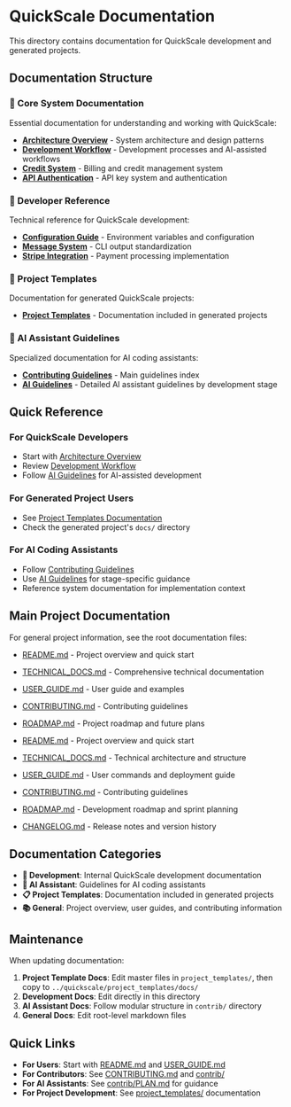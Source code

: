 # QuickScale Documentation

This directory contains documentation for QuickScale development and generated projects.

## Documentation Structure

### 📁 Core System Documentation
Essential documentation for understanding and working with QuickScale:

- [**Architecture Overview**](architecture.md) - System architecture and design patterns
- [**Development Workflow**](development-workflow.md) - Development processes and AI-assisted workflows
- [**Credit System**](credit-system.md) - Billing and credit management system
- [**API Authentication**](api-authentication.md) - API key system and authentication

### 📁 Developer Reference
Technical reference for QuickScale development:

- [**Configuration Guide**](configuration.md) - Environment variables and configuration
- [**Message System**](messaging.md) - CLI output standardization
- [**Stripe Integration**](stripe-integration.md) - Payment processing implementation

### 📁 Project Templates
Documentation for generated QuickScale projects:

- [**Project Templates**](project_templates/) - Documentation included in generated projects

### 📁 AI Assistant Guidelines
Specialized documentation for AI coding assistants:

- [**Contributing Guidelines**](../CONTRIBUTING.md) - Main guidelines index
- [**AI Guidelines**](contrib/) - Detailed AI assistant guidelines by development stage

## Quick Reference

### For QuickScale Developers
- Start with [Architecture Overview](architecture.md)
- Review [Development Workflow](development-workflow.md)
- Follow [AI Guidelines](contrib/) for AI-assisted development

### For Generated Project Users
- See [Project Templates Documentation](project_templates/)
- Check the generated project's `docs/` directory

### For AI Coding Assistants
- Follow [Contributing Guidelines](../CONTRIBUTING.md)
- Use [AI Guidelines](contrib/) for stage-specific guidance
- Reference system documentation for implementation context

## Main Project Documentation

For general project information, see the root documentation files:
- [README.md](../README.md) - Project overview and quick start
- [TECHNICAL_DOCS.md](../TECHNICAL_DOCS.md) - Comprehensive technical documentation
- [USER_GUIDE.md](../USER_GUIDE.md) - User guide and examples
- [CONTRIBUTING.md](../CONTRIBUTING.md) - Contributing guidelines
- [ROADMAP.md](../ROADMAP.md) - Project roadmap and future plans

- [README.md](../README.md) - Project overview and quick start
- [TECHNICAL_DOCS.md](../TECHNICAL_DOCS.md) - Technical architecture and structure
- [USER_GUIDE.md](../USER_GUIDE.md) - User commands and deployment guide
- [CONTRIBUTING.md](../CONTRIBUTING.md) - Contributing guidelines
- [ROADMAP.md](../ROADMAP.md) - Development roadmap and sprint planning
- [CHANGELOG.md](../CHANGELOG.md) - Release notes and version history

## Documentation Categories

- **🔧 Development**: Internal QuickScale development documentation
- **🤖 AI Assistant**: Guidelines for AI coding assistants
- **📋 Project Templates**: Documentation included in generated projects
- **📚 General**: Project overview, user guides, and contributing information

## Maintenance

When updating documentation:

1. **Project Template Docs**: Edit master files in `project_templates/`, then copy to `../quickscale/project_templates/docs/`
2. **Development Docs**: Edit directly in this directory
3. **AI Assistant Docs**: Follow modular structure in `contrib/` directory
4. **General Docs**: Edit root-level markdown files

## Quick Links

- **For Users**: Start with [README.md](../README.md) and [USER_GUIDE.md](../USER_GUIDE.md)
- **For Contributors**: See [CONTRIBUTING.md](../CONTRIBUTING.md) and [contrib/](contrib/)
- **For AI Assistants**: See [contrib/PLAN.md](contrib/PLAN.md) for guidance
- **For Project Development**: See [project_templates/](project_templates/) documentation
